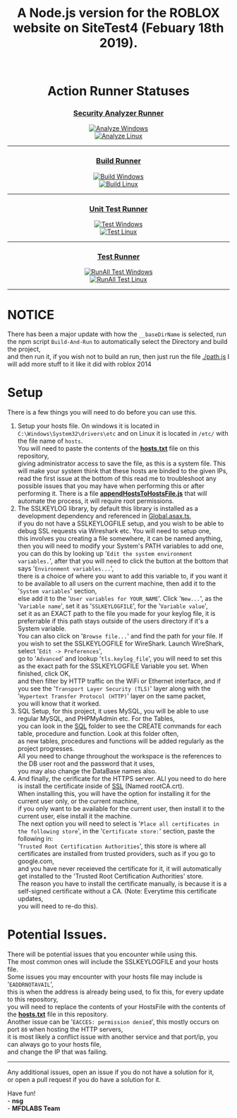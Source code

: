 <h1 align="center">A Node.js version for the ROBLOX website on SiteTest4 (Febuary 18th 2019).</h1>
<br />
<p align="center">
<h1 align="center"><b>Action Runner Statuses</b></h1>
<div align="center">
	<h3><u><b>Security Analyzer Runner</b></u></h3>
	<p></p>
    <a style="display: block;" href="https://github.com/simulpong/RobloxLabsTemp/actions/workflows/codeql-windows.yml"><img src="https://github.com/simulpong/RobloxLabsTemp/actions/workflows/codeql-windows.yml/badge.svg?branch=Roblox.SiteTest4" alt="Analyze Windows"/></a>
	<a style="display: block;" href="https://github.com/simulpong/RobloxLabsTemp/actions/workflows/codeql-linux.yml"><img src="https://github.com/simulpong/RobloxLabsTemp/actions/workflows/codeql-linux.yml/badge.svg?branch=Roblox.SiteTest4" alt="Analyze Linux"/></a>
</div>
<hr />
<div align="center">
	<h3><u><b>Build Runner</b></u></h3>
	<p></p>
    <a style="display: block;" href="https://github.com/simulpong/RobloxLabsTemp/actions/workflows/build-windows.yml"><img src="https://github.com/simulpong/RobloxLabsTemp/actions/workflows/build-windows.yml/badge.svg?branch=Roblox.SiteTest4" alt="Build Windows"/></a>
	<a style="display: block;" href="https://github.com/simulpong/RobloxLabsTemp/actions/workflows/build-linux.yml"><img src="https://github.com/simulpong/RobloxLabsTemp/actions/workflows/build-linux.yml/badge.svg?branch=Roblox.SiteTest4" alt="Build Linux"/></a>
</div>
<hr />
<div align="center">
    <h3><u><b>Unit Test Runner</b></u></h3>
	<p></p>
	<a style="display: block;" href="https://github.com/simulpong/RobloxLabsTemp/actions/workflows/test-windows.yml"><img src="https://github.com/simulpong/RobloxLabsTemp/actions/workflows/test-windows.yml/badge.svg?branch=Roblox.SiteTest4" alt="Test Windows"/></a>
	<a style="display: block;" href="https://github.com/simulpong/RobloxLabsTemp/actions/workflows/test-linux.yml"><img src="https://github.com/simulpong/RobloxLabsTemp/actions/workflows/test-linux.yml/badge.svg?branch=Roblox.SiteTest4" alt="Test Linux"/></a>
</div>
<hr />
<div align="center">	
	<h3><u><b>Test Runner</b></u></h3>
	<p></p>
	<a style="display: block;" href="https://github.com/simulpong/RobloxLabsTemp/actions/workflows/run-test-windows.yml"><img src="https://github.com/simulpong/RobloxLabsTemp/actions/workflows/run-test-windows.yml/badge.svg?branch=Roblox.SiteTest4" alt="RunAll Test Windows"/></a>
	<a style="display: block;" href="https://github.com/simulpong/RobloxLabsTemp/actions/workflows/run-test-linux.yml"><img src="https://github.com/simulpong/RobloxLabsTemp/actions/workflows/run-test-linux.yml/badge.svg?branch=Roblox.SiteTest4" alt="RunAll Test Linux"/></a>
</div>
	<hr />

</p>

# NOTICE

There has been a major update with how the `__baseDirName` is selected, run the npm script `Build-And-Run` to automatically select the Directory and build the project,<br />
and then run it, if you wish not to build an run, then just run the file [./path.js](./path.js)
I will add more stuff to it like it did with roblox 2014
# Setup

There is a few things you will need to do before you can use this.

1. Setup your hosts file. On windows it is located in `C:\Windows\System32\drivers\etc` and on Linux it is located in `/etc/` with the file name of `hosts`.<br />
   You will need to paste the contents of the <b>[hosts.txt](./hosts.txt)</b> file on this repository,<br />
   giving administrator access to save the file, as this is a system file. This will make your system think that these hosts are binded to the given IPs,<br />
   read the first issue at the bottom of this read me to troubleshoot any possible issues that you may have when performing this or after performing it.
   There is a file <b>[appendHostsToHostsFile.js](./appendHostsToHostsFile.js)</b> that will automate the process, it will require root permissions.
2. The SSLKEYLOG library, by default this library is installed as a development dependency and referenced in [Global.asax.ts](./Assemblies/Global.asax.ts),<br />
   if you do not have a SSLKEYLOGFILE setup, and you wish to be able to debug SSL requests via Wireshark etc. You will need to setup one,<br />
   this involves you creating a file somewhere, it can be named anything, then you will need to modify your System's PATH variables to add one,<br />
   you can do this by looking up '`Edit the system environment variables.`', after that you will need to click the button at the bottom that says '`Environment variables...`',<br />
   there is a choice of where you want to add this variable to, if you want it to be available to all users on the current machine, then add it to the '`System variables`' section,<br />
   else add it to the '`User variables for YOUR_NAME`'. Click '`New...`', as the '`Variable name`', set it as '`SSLKEYLOGFILE`', for the '`Variable value`',<br />
   set it as an EXACT path to the file you made for your keylog file, it is preferrable if this path stays outside of the users directory if it's a System variable.<br />
   You can also click on '`Browse file...`' and find the path for your file. If you wish to set the SSLKEYLOGFILE for WireShark. Launch WireShark, select '`Edit -> Preferences`',<br />
   go to '`Advanced`' and lookup '`tls.keylog_file`', you will need to set this as the exact path for the SSLKEYLOGFILE Variable you set. When finished, click OK,<br />
   and then filter by HTTP traffic on the WiFi or Ethernet interface, and if you see the '`Transport Layer Security (TLS)`' layer along with the '`Hypertext Transfer Protocol (HTTP)`' layer on the same packet,<br />
   you will know that it worked.
3. SQL Setup, for this project, it uses MySQL, you will be able to use regular MySQL, and PHPMyAdmin etc. For the Tables,<br />
   you can look in the [SQL](./SQL) folder to see the CREATE commands for each table, procedure and function. Look at this folder often,<br />
   as new tables, procedures and functions will be added regularly as the project progresses.<br />
   All you need to change throughout the workspace is the references to the DB user root and the password that it uses,<br />
   you may also change the DataBase names also.
4. And finally, the cerificate for the HTTPS server. ALl you need to do here is install the certificate inside of [SSL](./SSL) (Named rootCA.crt).<br />
   When installing this, you will have the option for installing it for the current user only, or the current machine,<br />
   if you only want to be available for the current user, then install it to the current user, else install it the machine.<br />
   The next option you will need to select is '`Place all certificates in the following store`', in the '`Certificate store:`' section, paste the following in:<br />
   '`Trusted Root Certification Authorities`', this store is where all certificates are installed from trusted providers, such as if you go to google.com,<br />
   and you have never receieved the certificate for it, it will automatically get installed to the 'Trusted Root Certification Authorities' store.<br />
   The reason you have to install the certificate manually, is because it is a self-signed certificate without a CA. (Note: Everytime this certificate updates,<br />
   you will need to re-do this).

# Potential Issues.

There will be potential issues that you encounter while using this.<br />
The most common ones will include the SSLKEYLOGFILE and your hosts file.<br />
Some issues you may encounter with your hosts file may include is '`EADDRNOTAVAIL`',<br />
this is when the address is already being used, to fix this, for every update to this repository,<br />
you will need to replace the contents of your HostsFile with the contents of the <b>[hosts.txt](./hosts.txt)</b> file in this repository.<br />
Another issue can be '`EACCES: permission denied`', this mostly occurs on port `80` when hosting the HTTP servers,<br />
it is most likely a conflict issue with another service and that port/ip, you can always go to your hosts file,<br />
and change the IP that was failing.

---

Any additional issues, open an issue if you do not have a solution for it,<br />
or open a pull request if you do have a solution for it.

Have fun! <br />
\- **nsg**<br />
\- **MFDLABS Team**
